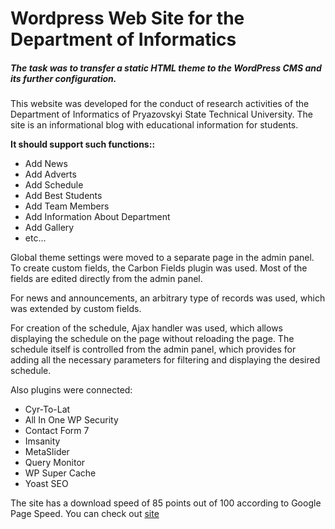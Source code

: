 # Wordpress Web Site for the Department of Informatics
##### The task was to transfer a static HTML theme to the WordPress CMS and its further configuration.
This website was developed for the conduct of research activities of the Department of Informatics of Pryazovskyi State Technical University. The site is an informational blog with educational information for students.

**It should support such functions::**
* Add News
* Add Adverts
* Add Schedule
* Add Best Students
* Add Team Members
* Add Information About Department
* Add Gallery
* etc...

Global theme settings were moved to a separate page in the admin panel. To create custom fields, the Carbon Fields plugin was used. Most of the fields are edited directly from the admin panel. 

For news and announcements, an arbitrary type of records was used, which was extended by custom fields.

For creation of the schedule, Ajax handler was used, which allows displaying the schedule on the page without reloading the page. The schedule itself is controlled from the admin panel, which provides for adding all the necessary parameters for filtering and displaying the desired schedule.

Also plugins were connected:
* Cyr-To-Lat
* All In One WP Security
* Contact Form 7
* Imsanity
* MetaSlider
* Query Monitor
* WP Super Cache
* Yoast SEO

The site has a download speed of 85 points out of 100 according to Google Page Speed.
You can check out [site](http://vt.pstu.edu/)
